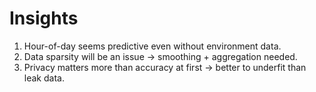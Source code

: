 # Insights

1. Hour-of-day seems predictive even without environment data.
2. Data sparsity will be an issue → smoothing + aggregation needed.
3. Privacy matters more than accuracy at first → better to underfit than leak data.